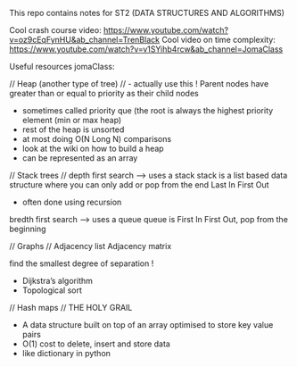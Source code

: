 This repo contains notes for ST2 (DATA STRUCTURES AND ALGORITHMS)  
   
Cool crash course video: https://www.youtube.com/watch?v=oz9cEqFynHU&ab_channel=TrenBlack
Cool video on time complexity: https://www.youtube.com/watch?v=v1SYihb4rcw&ab_channel=JomaClass

Useful resources
jomaClass:

// Heap (another type of tree) // - actually use this !
Parent nodes have greater than or equal to priority as their child nodes 
- sometimes called priority que (the root is always the highest priority element (min or max heap)
- rest of the heap is unsorted
- at most doing O(N Long N) comparisons
- look at the wiki on how to build a heap
- can be represented as an array

// Stack trees // 
depth first search --> uses a stack 
stack is a list based data structure where you can only add or pop from the end Last In First Out
  - often done using recursion

bredth first search --> uses a queue 
queue is First In First Out, pop from the beginning 

// Graphs //
Adjacency list 
Adjacency matrix 

find the smallest degree of separation !
- Dijkstra’s algorithm
- Topological sort

// Hash maps //
THE HOLY GRAIL
- A data structure built on top of an array optimised to store key value pairs
- O(1) cost to delete, insert and store  data
- like dictionary in python
